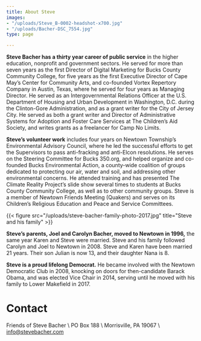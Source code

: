 ```yaml
---
title: About Steve
images:
- "/uploads/Steve_B-0002-headshot-x700.jpg"
- "/uploads/Bacher-DSC_7554.jpg"
type: page

---
```

**Steve Bacher has a thirty year career of public service** in the higher education, nonprofit and government sectors. He served for more than seven years as the first Director of Digital Marketing for Bucks County Community College, for five years as the first Executive Director of Cape May’s Center for Community Arts, and co-founded Vortex Repertory Company in Austin, Texas, where he served for four years as Managing Director. He served as an Intergovernmental Relations Officer at the U.S. Department of Housing and Urban Development in Washington, D.C. during the Clinton-Gore Administration, and as a grant writer for the City of Jersey City. He served as both a grant writer and Director of Administrative Systems for Adoption and Foster Care Services at The Children’s Aid Society, and writes grants as a freelancer for Camp No Limits.

**Steve’s volunteer work** includes four years on Newtown Township’s Environmental Advisory Council, where he led the successful efforts to get the Supervisors to pass anti-fracking and anti-Elcon resolutions. He serves on the Steering Committee for Bucks 350.org, and helped organize and co-founded Bucks Environmental Action, a county-wide coalition of groups dedicated to protecting our air, water and soil, and addressing other environmental concerns. He attended training and has presented The Climate Reality Project’s slide show several times to students at Bucks County Community College, as well as to other community groups. Steve is a member of Newtown Friends Meeting (Quakers) and serves on its Children’s Religious Education and Peace and Service Committees.

{{< figure src="/uploads/steve-bacher-family-photo-2017.jpg" title="Steve and his family" >}}

**Steve’s parents, Joel and Carolyn Bacher, moved to Newtown in 1996,** the same year Karen and Steve were married. Steve and his family followed Carolyn and Joel to Newtown in 2008. Steve and Karen have been married 21 years. Their son Julian is now 13, and their daughter Nana is 8.

**Steve is a proud lifelong Democrat.** He became involved with the Newtown Democratic Club in 2008, knocking on doors for then-candidate Barack Obama, and was elected Vice Chair in 2014, serving until he moved with his family to Lower Makefield in 2017.

# Contact

Friends of Steve Bacher \\
PO Box 188  \\
Morrisville, PA 19067 \\
info@stevebacher.com
